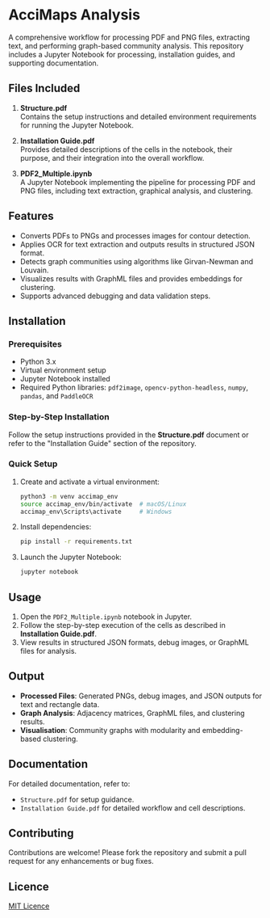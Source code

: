 # AcciMaps Analysis

A comprehensive workflow for processing PDF and PNG files, extracting text, and performing graph-based community analysis. This repository includes a Jupyter Notebook for processing, installation guides, and supporting documentation.

## Files Included

1. **Structure.pdf**  
   Contains the setup instructions and detailed environment requirements for running the Jupyter Notebook.

2. **Installation Guide.pdf**  
   Provides detailed descriptions of the cells in the notebook, their purpose, and their integration into the overall workflow.

3. **PDF2_Multiple.ipynb**  
   A Jupyter Notebook implementing the pipeline for processing PDF and PNG files, including text extraction, graphical analysis, and clustering.

## Features

- Converts PDFs to PNGs and processes images for contour detection.
- Applies OCR for text extraction and outputs results in structured JSON format.
- Detects graph communities using algorithms like Girvan-Newman and Louvain.
- Visualizes results with GraphML files and provides embeddings for clustering.
- Supports advanced debugging and data validation steps.

## Installation

### Prerequisites

- Python 3.x
- Virtual environment setup
- Jupyter Notebook installed
- Required Python libraries: `pdf2image`, `opencv-python-headless`, `numpy`, `pandas`, and `PaddleOCR`

### Step-by-Step Installation

Follow the setup instructions provided in the **Structure.pdf** document or refer to the "Installation Guide" section of the repository.

### Quick Setup

1. Create and activate a virtual environment:
   ```bash
   python3 -m venv accimap_env
   source accimap_env/bin/activate  # macOS/Linux
   accimap_env\Scripts\activate     # Windows
   ```
2. Install dependencies:
   ```bash
   pip install -r requirements.txt
   ```
3. Launch the Jupyter Notebook:
   ```bash
   jupyter notebook
   ```

## Usage

1. Open the `PDF2_Multiple.ipynb` notebook in Jupyter.
2. Follow the step-by-step execution of the cells as described in **Installation Guide.pdf**.
3. View results in structured JSON formats, debug images, or GraphML files for analysis.

## Output

- **Processed Files**: Generated PNGs, debug images, and JSON outputs for text and rectangle data.
- **Graph Analysis**: Adjacency matrices, GraphML files, and clustering results.
- **Visualisation**: Community graphs with modularity and embedding-based clustering.

## Documentation

For detailed documentation, refer to:
- `Structure.pdf` for setup guidance.
- `Installation Guide.pdf` for detailed workflow and cell descriptions.

## Contributing

Contributions are welcome! Please fork the repository and submit a pull request for any enhancements or bug fixes.

## Licence

[MIT Licence](LICENSE)

